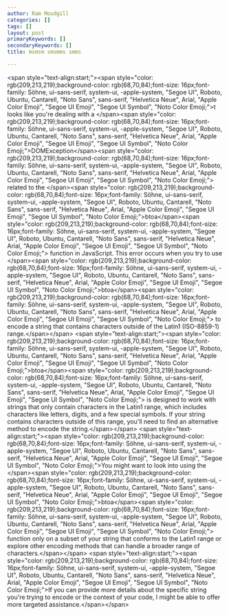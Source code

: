 ```yaml
---
author: Ram Moudgill
categories: []
tags: []
layout: post
primaryKeywords: []
secondaryKeywords: []
title: msmsm smsmms smms

---
```

  &lt;span style="text-align:start;"&gt;&lt;span style="color: rgb(209,213,219);background-color: rgb(68,70,84);font-size: 16px;font-family: Söhne, ui-sans-serif, system-ui, -apple-system, "Segoe UI", Roboto, Ubuntu, Cantarell, "Noto Sans", sans-serif, "Helvetica Neue", Arial, "Apple Color Emoji", "Segoe UI Emoji", "Segoe UI Symbol", "Noto Color Emoji;"&gt;t looks like you're dealing with a &lt;/span&gt;&lt;span style="color: rgb(209,213,219);background-color: rgb(68,70,84);font-size: 16px;font-family: Söhne, ui-sans-serif, system-ui, -apple-system, "Segoe UI", Roboto, Ubuntu, Cantarell, "Noto Sans", sans-serif, "Helvetica Neue", Arial, "Apple Color Emoji", "Segoe UI Emoji", "Segoe UI Symbol", "Noto Color Emoji;"&gt;DOMException&lt;/span&gt;&lt;span style="color: rgb(209,213,219);background-color: rgb(68,70,84);font-size: 16px;font-family: Söhne, ui-sans-serif, system-ui, -apple-system, "Segoe UI", Roboto, Ubuntu, Cantarell, "Noto Sans", sans-serif, "Helvetica Neue", Arial, "Apple Color Emoji", "Segoe UI Emoji", "Segoe UI Symbol", "Noto Color Emoji;"&gt; related to the &lt;/span&gt;&lt;span style="color: rgb(209,213,219);background-color: rgb(68,70,84);font-size: 16px;font-family: Söhne, ui-sans-serif, system-ui, -apple-system, "Segoe UI", Roboto, Ubuntu, Cantarell, "Noto Sans", sans-serif, "Helvetica Neue", Arial, "Apple Color Emoji", "Segoe UI Emoji", "Segoe UI Symbol", "Noto Color Emoji;"&gt;btoa&lt;/span&gt;&lt;span style="color: rgb(209,213,219);background-color: rgb(68,70,84);font-size: 16px;font-family: Söhne, ui-sans-serif, system-ui, -apple-system, "Segoe UI", Roboto, Ubuntu, Cantarell, "Noto Sans", sans-serif, "Helvetica Neue", Arial, "Apple Color Emoji", "Segoe UI Emoji", "Segoe UI Symbol", "Noto Color Emoji;"&gt; function in JavaScript. This error occurs when you try to use &lt;/span&gt;&lt;span style="color: rgb(209,213,219);background-color: rgb(68,70,84);font-size: 16px;font-family: Söhne, ui-sans-serif, system-ui, -apple-system, "Segoe UI", Roboto, Ubuntu, Cantarell, "Noto Sans", sans-serif, "Helvetica Neue", Arial, "Apple Color Emoji", "Segoe UI Emoji", "Segoe UI Symbol", "Noto Color Emoji;"&gt;btoa&lt;/span&gt;&lt;span style="color: rgb(209,213,219);background-color: rgb(68,70,84);font-size: 16px;font-family: Söhne, ui-sans-serif, system-ui, -apple-system, "Segoe UI", Roboto, Ubuntu, Cantarell, "Noto Sans", sans-serif, "Helvetica Neue", Arial, "Apple Color Emoji", "Segoe UI Emoji", "Segoe UI Symbol", "Noto Color Emoji;"&gt; to encode a string that contains characters outside of the Latin1 (ISO-8859-1) range.&lt;/span&gt;&lt;/span&gt;
&lt;span style="text-align:start;"&gt;&lt;span style="color: rgb(209,213,219);background-color: rgb(68,70,84);font-size: 16px;font-family: Söhne, ui-sans-serif, system-ui, -apple-system, "Segoe UI", Roboto, Ubuntu, Cantarell, "Noto Sans", sans-serif, "Helvetica Neue", Arial, "Apple Color Emoji", "Segoe UI Emoji", "Segoe UI Symbol", "Noto Color Emoji;"&gt;btoa&lt;/span&gt;&lt;span style="color: rgb(209,213,219);background-color: rgb(68,70,84);font-size: 16px;font-family: Söhne, ui-sans-serif, system-ui, -apple-system, "Segoe UI", Roboto, Ubuntu, Cantarell, "Noto Sans", sans-serif, "Helvetica Neue", Arial, "Apple Color Emoji", "Segoe UI Emoji", "Segoe UI Symbol", "Noto Color Emoji;"&gt; is designed to work with strings that only contain characters in the Latin1 range, which includes characters like letters, digits, and a few special symbols. If your string contains characters outside of this range, you'll need to find an alternative method to encode the string.&lt;/span&gt;&lt;/span&gt;
&lt;span style="text-align:start;"&gt;&lt;span style="color: rgb(209,213,219);background-color: rgb(68,70,84);font-size: 16px;font-family: Söhne, ui-sans-serif, system-ui, -apple-system, "Segoe UI", Roboto, Ubuntu, Cantarell, "Noto Sans", sans-serif, "Helvetica Neue", Arial, "Apple Color Emoji", "Segoe UI Emoji", "Segoe UI Symbol", "Noto Color Emoji;"&gt;You might want to look into using the &lt;/span&gt;&lt;span style="color: rgb(209,213,219);background-color: rgb(68,70,84);font-size: 16px;font-family: Söhne, ui-sans-serif, system-ui, -apple-system, "Segoe UI", Roboto, Ubuntu, Cantarell, "Noto Sans", sans-serif, "Helvetica Neue", Arial, "Apple Color Emoji", "Segoe UI Emoji", "Segoe UI Symbol", "Noto Color Emoji;"&gt;btoa&lt;/span&gt;&lt;span style="color: rgb(209,213,219);background-color: rgb(68,70,84);font-size: 16px;font-family: Söhne, ui-sans-serif, system-ui, -apple-system, "Segoe UI", Roboto, Ubuntu, Cantarell, "Noto Sans", sans-serif, "Helvetica Neue", Arial, "Apple Color Emoji", "Segoe UI Emoji", "Segoe UI Symbol", "Noto Color Emoji;"&gt; function only on a subset of your string that conforms to the Latin1 range or explore other encoding methods that can handle a broader range of characters.&lt;/span&gt;&lt;/span&gt;
&lt;span style="text-align:start;"&gt;&lt;span style="color: rgb(209,213,219);background-color: rgb(68,70,84);font-size: 16px;font-family: Söhne, ui-sans-serif, system-ui, -apple-system, "Segoe UI", Roboto, Ubuntu, Cantarell, "Noto Sans", sans-serif, "Helvetica Neue", Arial, "Apple Color Emoji", "Segoe UI Emoji", "Segoe UI Symbol", "Noto Color Emoji;"&gt;If you can provide more details about the specific string you're trying to encode or the context of your code, I might be able to offer more targeted assistance.&lt;/span&gt;&lt;/span&gt;

